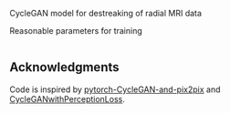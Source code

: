 CycleGAN model for destreaking of radial MRI data

Reasonable parameters for training 
```python3 /workspace/pytorch-CycleGAN-and-pix2pix/train.py --dataroot /workspace/pytorch-CycleGAN-and-pix2pix/datasets/destreak --name destreak --model cycle_gan --display_freq 100 --loadSize 256 --fineSize 256 --lr 0.0002 --nepoch 200 --nepoch_decay 200 --which_model_netD n_layers --n_layers_D 2 --no_dropout --lambda_feat 1
```

## Acknowledgments
Code is inspired by [pytorch-CycleGAN-and-pix2pix](https://github.com/junyanz/pytorch-CycleGAN-and-pix2pix) and [CycleGANwithPerceptionLoss](https://github.com/EliasVansteenkiste/CycleGANwithPerceptionLoss).
